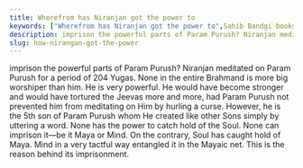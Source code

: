 ```yaml
---
title: Wherefrom has Niranjan got the power to
keywords: ["Wherefrom has Niranjan got the power to",Sahib Bandgi books,]
description: imprison the powerful parts of Param Purush? Niranjan meditated on Param Purush for a period of 204 Yugas. None in the entire Brahmand is more big worshipe
slug: how-nirangan-got-the-power
---
```


imprison the powerful parts of Param Purush? Niranjan meditated on Param Purush for a period of 204 Yugas. None in the entire Brahmand is more big worshiper than him. He is very powerful. He would have become stronger and would have tortured the Jeevas more and more, had Param Purush not prevented him from meditating on Him by hurling a curse. However, he is the 5th son of Param Purush whom He created like other Sons simply by uttering a word. None has the power to catch hold of the Soul. None can imprison it—be it Maya or Mind. On the contrary, Soul has caught hold of Maya. Mind in a very tactful way entangled it in the Mayaic net. This is the reason behind its imprisonment.  



  